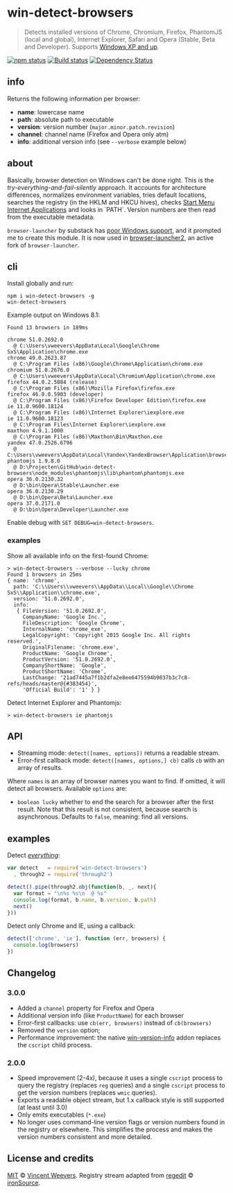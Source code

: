 # win-detect-browsers

> Detects installed versions of Chrome, Chromium, Firefox, PhantomJS (local and global), Internet Explorer, Safari and Opera (Stable, Beta and Developer). Supports [Windows XP and up](https://github.com/vweevers/win-detect-browsers/wiki).

[![npm status](http://img.shields.io/npm/v/win-detect-browsers.svg?style=flat-square)](https://www.npmjs.org/package/win-detect-browsers) [![Build status](https://img.shields.io/appveyor/ci/vweevers/win-detect-browsers.svg?style=flat-square)](https://ci.appveyor.com/project/vweevers/win-detect-browsers) [![Dependency Status](https://img.shields.io/david/vweevers/win-detect-browsers.svg?style=flat-square)](https://david-dm.org/vweevers/win-detect-browsers)

## info

Returns the following information per browser:

- **name**: lowercase name
- **path**: absolute path to executable
- **version**: version number (`major.minor.patch.revision`)
- **channel**: channel name (Firefox and Opera only atm)
- **info**: additional version info (see `--verbose` example below)

## about

Basically, browser detection on Windows can't be done right. This is the *try-everything-and-fail-silently* approach. It accounts for architecture differences, normalizes environment variables, tries default locations, searches the registry (in the HKLM and HKCU hives), checks [Start Menu Internet Applications](http://msdn.microsoft.com/en-us/library/windows/desktop/dd203067(v=vs.85).aspx) and looks in `PATH`. Version numbers are then read from the executable metadata.

`browser-launcher` by substack has [poor Windows support](https://github.com/substack/browser-launcher/issues/7), and it prompted me to create this module. It is now used in [browser-launcher2](https://github.com/benderjs/browser-launcher2), an active fork of `browser-launcher`.

## cli

Install globally and run:

    npm i win-detect-browsers -g
    win-detect-browsers

Example output on Windows 8.1:

```
Found 13 browsers in 189ms

chrome 51.0.2692.0
  @ C:\Users\vweevers\AppData\Local\Google\Chrome SxS\Application\chrome.exe
chrome 49.0.2623.87
  @ C:\Program Files (x86)\Google\Chrome\Application\chrome.exe
chromium 51.0.2676.0
  @ C:\Users\vweevers\AppData\Local\Chromium\Application\chrome.exe
firefox 44.0.2.5884 (release)
  @ C:\Program Files (x86)\Mozilla Firefox\firefox.exe
firefox 46.0.0.5903 (developer)
  @ C:\Program Files (x86)\Firefox Developer Edition\firefox.exe
ie 11.0.9600.18124
  @ C:\Program Files (x86)\Internet Explorer\iexplore.exe
ie 11.0.9600.18123
  @ C:\Program Files\Internet Explorer\iexplore.exe
maxthon 4.9.1.1000
  @ C:\Program Files (x86)\Maxthon\Bin\Maxthon.exe
yandex 47.0.2526.6796
  @ C:\Users\vweevers\AppData\Local\Yandex\YandexBrowser\Application\browser.exe
phantomjs 1.9.8.0
  @ D:\Projecten\GitHub\win-detect-browsers\node_modules\phantomjs\lib\phantom\phantomjs.exe
opera 36.0.2130.32
  @ D:\bin\Opera\Stable\Launcher.exe
opera 36.0.2130.29
  @ D:\bin\Opera\Beta\Launcher.exe
opera 37.0.2171.0
  @ D:\bin\Opera\Developer\Launcher.exe
```

Enable debug with `SET DEBUG=win-detect-browsers`.

### examples

Show all available info on the first-found Chrome:

```
> win-detect-browsers --verbose --lucky chrome
Found 1 browsers in 25ms
{ name: 'chrome',
  path: 'C:\\Users\\vweevers\\AppData\\Local\\Google\\Chrome SxS\\Application\\chrome.exe',
  version: '51.0.2692.0',
  info:
   { FileVersion: '51.0.2692.0',
     CompanyName: 'Google Inc.',
     FileDescription: 'Google Chrome',
     InternalName: 'chrome_exe',
     LegalCopyright: 'Copyright 2015 Google Inc. All rights reserved.',
     OriginalFilename: 'chrome.exe',
     ProductName: 'Google Chrome',
     ProductVersion: '51.0.2692.0',
     CompanyShortName: 'Google',
     ProductShortName: 'Chrome',
     LastChange: '21ad7445a7f1b2dfa2e8ee6475594b9037b3c7c8-refs/heads/master@{#383454}',
     'Official Build': '1' } }
```

Detect Internet Explorer and Phantomjs:

```
> win-detect-browsers ie phantomjs
```

## API

- Streaming mode: `detect([names, options])` returns a readable stream.
- Error-first callback mode: `detect([names, options,] cb)` calls `cb` with an array of results.

Where `names` is an array of browser names you want to find. If omitted, it will detect all browsers. Available `options` are:

- `boolean lucky` whether to end the search for a browser after the first result. Note that this result is not consistent, because search is asynchronous. Defaults to `false`, meaning: find all versions.

## examples

Detect *[everything](http://youtu.be/k1yvvNvlXtg)*:

```js
var detect   = require('win-detect-browsers')
  , through2 = require('through2')

detect().pipe(through2.obj(function(b, _, next){
  var format = "\n%s %s\n  @ %s"
  console.log(format, b.name, b.version, b.path)
  next()
}))
```

Detect only Chrome and IE, using a callback:

```js
detect(['chrome', 'ie'], function (err, browsers) {
  console.log(browsers)
})
```

## Changelog

### 3.0.0

- Added a `channel` property for Firefox and Opera
- Additional version info (like `ProductName`) for each browser
- Error-first callbacks: use `cb(err, browsers)` instead of `cb(browsers)`
- Removed the `version` option;
- Performance improvement: the native [win-version-info](https://www.npmjs.org/package/win-version-info) addon replaces the `cscript` child process.

### 2.0.0

- Speed improvement (2-4x), because it uses a single `cscript` process to query the registry (replaces `reg` queries) and a single `cscript` process to get the version numbers (replaces `wmic` queries).
- Exports a readable object stream, but 1.x callback style is still supported (at least until 3.0)
- Only emits executables (`*.exe`)
- No longer uses command-line version flags or version numbers found in the registry or elsewhere. This simplifies the process and makes the version numbers consistent and more detailed.

## License and credits

[MIT](http://opensource.org/licenses/MIT) © [Vincent Weevers](http://vincentweevers.nl). Registry stream adapted from [regedit](https://www.npmjs.com/package/regedit) © [ironSource](http://www.ironsrc.com/).
